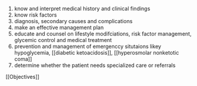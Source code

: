 1. know and interpret medical history and clinical findings 
2. know risk factors 
3. diagnosis, secondary causes and complications 
4. make an effective management plan 
5. educate and counsel on lifestyle modifciations, risk factor management, glycemic control and medical treatment
6. prevention and management of emergenccy situtaions likey hypoglycemia, [[diabetic ketoacidosis]], [[hyperosmolar nonketotic coma]]
7. determine whether the patient needs specialized care or referrals

[[Objectives]]
